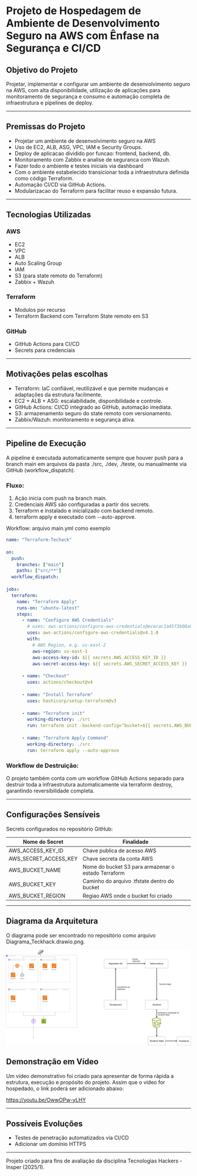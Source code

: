 # Projeto de Hospedagem de Ambiente de Desenvolvimento Seguro na AWS com Ênfase na Segurança e CI/CD

## Objetivo do Projeto

Projetar, implementar e configurar um ambiente de desenvolvimento seguro na AWS, com alta disponibilidade, utilização de aplicações para monitoramento de segurança e consumo e automação completa de infraestrutura e pipelines de deploy.

---

## Premissas do Projeto

- Projetar um ambiente de desenvolvimento seguro na AWS
- Uso de EC2, ALB, ASG, VPC, IAM e Security Groups.
- Deploy de aplicacao dividido por funcao: frontend, backend, db.
- Monitoramento com Zabbix e analise de seguranca com Wazuh.
- Fazer todo o ambiente e testes iniciais via dashboard
- Com o ambiente estabelecido transicionar toda a infraestrutura definida como código Terraform.
- Automação CI/CD via GitHub Actions.
- Modularizacao do Terraform para facilitar reuso e expansão futura.

---

## Tecnologias Utilizadas

### AWS

- EC2
- VPC
- ALB
- Auto Scaling Group
- IAM
- S3 (para state remoto do Terraform)
- Zabbix + Wazuh

### Terraform

- Modulos por recurso
- Terraform Backend com Terraform State remoto em S3

### GitHub

- GitHub Actions para CI/CD
- Secrets para credenciais

---

## Motivações pelas escolhas

- Terraform: IaC confiável, reutilizável e que permite mudanças e adaptações da estrutura facilmente.
- EC2 + ALB + ASG: escalabilidade, disponibilidade e controle.
- GitHub Actions: CI/CD integrado ao GitHub, automação imediata.
- S3: armazenamento seguro do state remoto com versionamento.
- Zabbix/Wazuh: monitoramento e segurança ativa.

---

## Pipeline de Execução

A pipeline é executada automaticamente sempre que houver push para a branch main em arquivos da pasta ./src, ./dev, ./teste, ou manualmente via GitHub (workflow_dispatch).

### Fluxo:

1. Ação inicia com push na branch main.
2. Credenciais AWS são configuradas a partir dos secrets.
3. Terraform e instalado e inicializado com backend remoto.
4. terraform apply e executado com --auto-approve.

Workflow: arquivo main.yml como exemplo

```yaml
name: "Terraform-Techack"

on:
  push:
    branches: ["main"]
    paths: ["src/**"]
  workflow_dispatch:

jobs:
  terraform:
    name: "Terraform Apply"
    runs-on: "ubuntu-latest"
    steps:
      - name: "Configure AWS Credentials"
        # uses: aws-actions/configure-aws-credentials@ececac1a45f3b08a01d2dd070d28d111c5fe6722
        uses: aws-actions/configure-aws-credentials@v4.1.0
        with:
          # AWS Region, e.g. us-east-2
          aws-region: us-east-1
          aws-access-key-id: ${{ secrets.AWS_ACCESS_KEY_ID }}
          aws-secret-access-key: ${{ secrets.AWS_SECRET_ACCESS_KEY }}

      - name: "Checkout"
        uses: actions/checkout@v4

      - name: "Install Terraform"
        uses: hashicorp/setup-terraform@v3

      - name: "Terraform init"
        working-directory: ./src
        run: terraform init -backend-config="bucket=${{ secrets.AWS_BUCKET_NAME }}" -backend-config="key=${{ secrets.AWS_BUCKET_KEY }}" -backend-config="region=${{ secrets.AWS_BUCKET_REGION }}"

      - name: "Terraform Apply Command"
        working-directory: ./src
        run: terraform apply --auto-approve

```

### Workflow de Destruição:

O projeto também conta com um workflow GitHub Actions separado para destruir toda a infraestrutura automaticamente via terraform destroy, garantindo reversibilidade completa.

---

## Configurações Sensíveis

Secrets configurados no repositório GitHub:

| Nome do Secret        | Finalidade                                          |
| --------------------- | --------------------------------------------------- |
| AWS_ACCESS_KEY_ID     | Chave publica de acesso AWS                         |
| AWS_SECRET_ACCESS_KEY | Chave secreta da conta AWS                          |
| AWS_BUCKET_NAME       | Nome do bucket S3 para armazenar o estado Terraform |
| AWS_BUCKET_KEY        | Caminho do arquivo .tfstate dentro do bucket        |
| AWS_BUCKET_REGION     | Regiao AWS onde o bucket foi criado                 |

---

## Diagrama da Arquitetura

O diagrama pode ser encontrado no repositório como arquivo Diagrama_Teckhack.drawio.png.

![Diagrama da Arquitetura](Diagrama_Techack.drawio.png)

## Demonstração em Vídeo

Um vídeo demonstrativo foi criado para apresentar de forma rápida a estrutura, execução e propósito do projeto. Assim que o vídeo for hospedado, o link poderá ser adicionado abaixo:

https://youtu.be/OwwOPw-yLHY

---

## Possíveis Evoluções

- Testes de penetração automatizados via CI/CD
- Adicionar um domínio HTTPS

---

Projeto criado para fins de avaliação da disciplina Tecnologias Hackers - Insper (2025/1).
